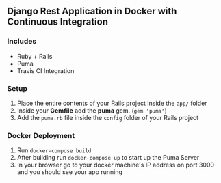 ## Django Rest Application in Docker with Continuous Integration
### Includes
* Ruby + Rails
* Puma
* Travis CI Integration

### Setup
1. Place the entire contents of your Rails project inside the `app/` folder
2. Inside your **Gemfile** add the **puma** gem. (`gem 'puma'`)
3. Add the `puma.rb` file inside the `config` folder of your Rails project

### Docker Deployment
1. Run `docker-compose build`
2. After building run `docker-compose up` to start up the Puma Server
3. In your browser go to your docker machine's IP address on port 3000 and you should see your app running
